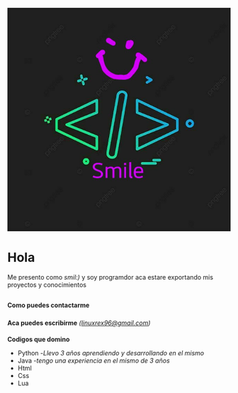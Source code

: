 ![Caption](https://github.com/io9608/io9608/blob/main/Banner/8b008de4595465e36bb0b3be9df91d1d~2.jpg)
# **Hola**
Me presento como *smil:)* y soy programdor aca estare exportando mis proyectos y conocimientos
##
**Como puedes contactarme**
###
**Aca puedes escribirme** *(linuxrex96@gmail.com)*
####
**Codigos que domino**
* Python
-*Llevo 3 años aprendiendo y desarrollando en el mismo*
* Java
-*tengo una experiencia en el mismo de 3 años* 
* Html
* Css
* Lua

